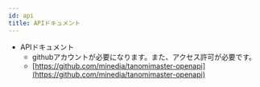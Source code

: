 ```yaml
---
id: api
title: APIドキュメント
---
```



- APIドキュメント
  - githubアカウントが必要になります。また、アクセス許可が必要です。
  - [https://github.com/minedia/tanomimaster-openapi](https://github.com/minedia/tanomimaster-openapi)


